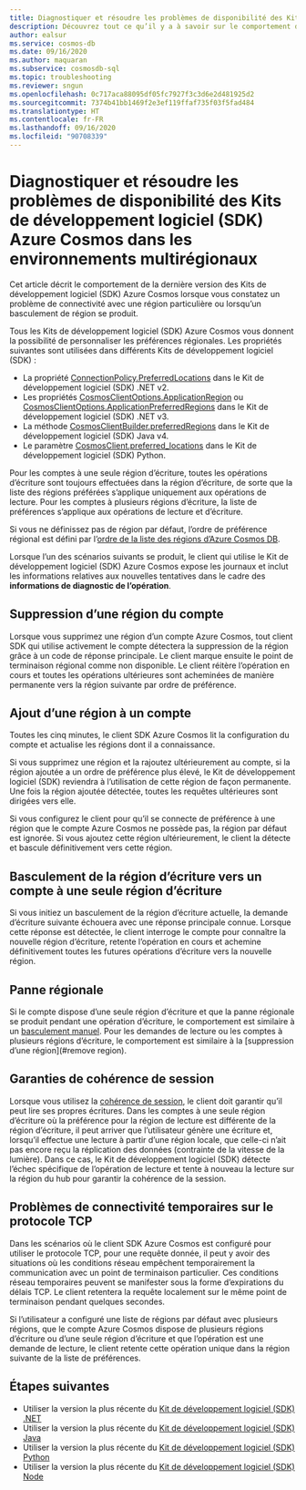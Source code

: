 ```yaml
---
title: Diagnostiquer et résoudre les problèmes de disponibilité des Kits de développement logiciel (SDK) Azure Cosmos dans les environnements multirégionaux
description: Découvrez tout ce qu’il y a à savoir sur le comportement de disponibilité du Kit de développement logiciel (SDK) Azure Cosmos lors de son utilisation dans des environnements multirégionaux.
author: ealsur
ms.service: cosmos-db
ms.date: 09/16/2020
ms.author: maquaran
ms.subservice: cosmosdb-sql
ms.topic: troubleshooting
ms.reviewer: sngun
ms.openlocfilehash: 0c717aca88095df05fc7927f3c3d6e2d481925d2
ms.sourcegitcommit: 7374b41bb1469f2e3ef119ffaf735f03f5fad484
ms.translationtype: HT
ms.contentlocale: fr-FR
ms.lasthandoff: 09/16/2020
ms.locfileid: "90708339"
---
```

# <a name="diagnose-and-troubleshoot-the-availability-of-azure-cosmos-sdks-in-multiregional-environments"></a>Diagnostiquer et résoudre les problèmes de disponibilité des Kits de développement logiciel (SDK) Azure Cosmos dans les environnements multirégionaux

Cet article décrit le comportement de la dernière version des Kits de développement logiciel (SDK) Azure Cosmos lorsque vous constatez un problème de connectivité avec une région particulière ou lorsqu’un basculement de région se produit.

Tous les Kits de développement logiciel (SDK) Azure Cosmos vous donnent la possibilité de personnaliser les préférences régionales. Les propriétés suivantes sont utilisées dans différents Kits de développement logiciel (SDK) :

* La propriété [ConnectionPolicy.PreferredLocations](/dotnet/api/microsoft.azure.documents.client.connectionpolicy.preferredlocations) dans le Kit de développement logiciel (SDK) .NET v2.
* Les propriétés [CosmosClientOptions.ApplicationRegion](/dotnet/api/microsoft.azure.cosmos.cosmosclientoptions.applicationregion) ou [CosmosClientOptions.ApplicationPreferredRegions](/dotnet/api/microsoft.azure.cosmos.cosmosclientoptions.applicationpreferredregions) dans le Kit de développement logiciel (SDK) .NET v3.
* La méthode [CosmosClientBuilder.preferredRegions](/java/api/com.azure.cosmos.cosmosclientbuilder.preferredregions) dans le Kit de développement logiciel (SDK) Java v4.
* Le paramètre [CosmosClient.preferred_locations](/python/api/azure-cosmos/azure.cosmos.cosmos_client.cosmosclient) dans le Kit de développement logiciel (SDK) Python.

Pour les comptes à une seule région d’écriture, toutes les opérations d’écriture sont toujours effectuées dans la région d’écriture, de sorte que la liste des régions préférées s’applique uniquement aux opérations de lecture. Pour les comptes à plusieurs régions d’écriture, la liste de préférences s’applique aux opérations de lecture et d’écriture.

Si vous ne définissez pas de région par défaut, l’ordre de préférence régional est défini par l’[ordre de la liste des régions d’Azure Cosmos DB](distribute-data-globally.md).

Lorsque l’un des scénarios suivants se produit, le client qui utilise le Kit de développement logiciel (SDK) Azure Cosmos expose les journaux et inclut les informations relatives aux nouvelles tentatives dans le cadre des **informations de diagnostic de l’opération**.

## <a name="removing-a-region-from-the-account"></a><a id="remove region"></a>Suppression d’une région du compte

Lorsque vous supprimez une région d’un compte Azure Cosmos, tout client SDK qui utilise activement le compte détectera la suppression de la région grâce à un code de réponse principale. Le client marque ensuite le point de terminaison régional comme non disponible. Le client réitère l’opération en cours et toutes les opérations ultérieures sont acheminées de manière permanente vers la région suivante par ordre de préférence.

## <a name="adding-a-region-to-an-account"></a>Ajout d’une région à un compte

Toutes les cinq minutes, le client SDK Azure Cosmos lit la configuration du compte et actualise les régions dont il a connaissance.

Si vous supprimez une région et la rajoutez ultérieurement au compte, si la région ajoutée a un ordre de préférence plus élevé, le Kit de développement logiciel (SDK) reviendra à l’utilisation de cette région de façon permanente. Une fois la région ajoutée détectée, toutes les requêtes ultérieures sont dirigées vers elle.

Si vous configurez le client pour qu’il se connecte de préférence à une région que le compte Azure Cosmos ne possède pas, la région par défaut est ignorée. Si vous ajoutez cette région ultérieurement, le client la détecte et bascule définitivement vers cette région.

## <a name="failover-the-write-region-in-a-single-write-region-account"></a><a id="manual-failover-single-region"></a>Basculement de la région d’écriture vers un compte à une seule région d’écriture

Si vous initiez un basculement de la région d’écriture actuelle, la demande d’écriture suivante échouera avec une réponse principale connue. Lorsque cette réponse est détectée, le client interroge le compte pour connaître la nouvelle région d’écriture, retente l’opération en cours et achemine définitivement toutes les futures opérations d’écriture vers la nouvelle région.

## <a name="regional-outage"></a>Panne régionale

Si le compte dispose d’une seule région d’écriture et que la panne régionale se produit pendant une opération d’écriture, le comportement est similaire à un [basculement manuel](#manual-failover-single-region). Pour les demandes de lecture ou les comptes à plusieurs régions d’écriture, le comportement est similaire à la [suppression d’une région](#remove region).

## <a name="session-consistency-guarantees"></a>Garanties de cohérence de session

Lorsque vous utilisez la [cohérence de session](consistency-levels.md#guarantees-associated-with-consistency-levels), le client doit garantir qu’il peut lire ses propres écritures. Dans les comptes à une seule région d’écriture où la préférence pour la région de lecture est différente de la région d’écriture, il peut arriver que l’utilisateur génère une écriture et, lorsqu’il effectue une lecture à partir d’une région locale, que celle-ci n’ait pas encore reçu la réplication des données (contrainte de la vitesse de la lumière). Dans ce cas, le Kit de développement logiciel (SDK) détecte l’échec spécifique de l’opération de lecture et tente à nouveau la lecture sur la région du hub pour garantir la cohérence de la session.

## <a name="transient-connectivity-issues-on-tcp-protocol"></a>Problèmes de connectivité temporaires sur le protocole TCP

Dans les scénarios où le client SDK Azure Cosmos est configuré pour utiliser le protocole TCP, pour une requête donnée, il peut y avoir des situations où les conditions réseau empêchent temporairement la communication avec un point de terminaison particulier. Ces conditions réseau temporaires peuvent se manifester sous la forme d’expirations du délais TCP. Le client retentera la requête localement sur le même point de terminaison pendant quelques secondes.

Si l’utilisateur a configuré une liste de régions par défaut avec plusieurs régions, que le compte Azure Cosmos dispose de plusieurs régions d’écriture ou d’une seule région d’écriture et que l’opération est une demande de lecture, le client retente cette opération unique dans la région suivante de la liste de préférences.

## <a name="next-steps"></a>Étapes suivantes

* Utiliser la version la plus récente du [Kit de développement logiciel (SDK) .NET](sql-api-sdk-dotnet-standard.md)
* Utiliser la version la plus récente du [Kit de développement logiciel (SDK) Java](sql-api-sdk-java-v4.md)
* Utiliser la version la plus récente du [Kit de développement logiciel (SDK) Python](sql-api-sdk-python.md)
* Utiliser la version la plus récente du [Kit de développement logiciel (SDK) Node](sql-api-sdk-node.md)
